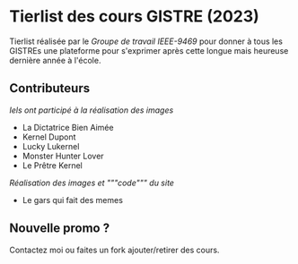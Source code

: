 # Tierlist des cours GISTRE (2023)

Tierlist réalisée par le _Groupe de travail IEEE-9469_ pour donner à tous les
GISTREs une plateforme pour s'exprimer après cette longue mais heureuse
dernière année à l'école.

## Contributeurs

_Iels ont participé à la réalisation des images_

- La Dictatrice Bien Aimée
- Kernel Dupont
- Lucky Lukernel
- Monster Hunter Lover
- Le Prêtre Kernel

_Réalisation des images et """code""" du site_

- Le gars qui fait des memes

## Nouvelle promo ?

Contactez moi ou faites un fork ajouter/retirer des cours.
